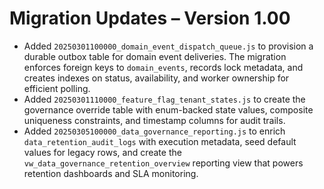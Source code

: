 # Migration Updates – Version 1.00

- Added `20250301100000_domain_event_dispatch_queue.js` to provision a durable outbox table for domain event deliveries. The migration enforces foreign keys to `domain_events`, records lock metadata, and creates indexes on status, availability, and worker ownership for efficient polling.
- Added `20250301110000_feature_flag_tenant_states.js` to create the governance override table with enum-backed state values, composite uniqueness constraints, and timestamp columns for audit trails.
- Added `20250305100000_data_governance_reporting.js` to enrich `data_retention_audit_logs` with execution metadata, seed default values for legacy rows, and create the `vw_data_governance_retention_overview` reporting view that powers retention dashboards and SLA monitoring.

